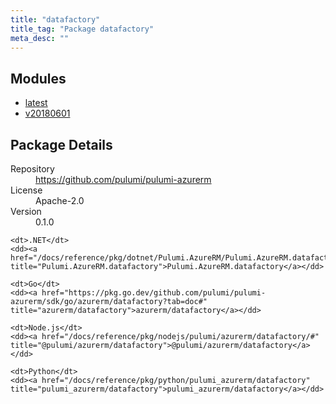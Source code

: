 ```yaml
---
title: "datafactory"
title_tag: "Package datafactory"
meta_desc: ""
---
```


<!-- WARNING: this file was generated by Pulumi Docs Generator. -->
<!-- Do not edit by hand unless you're certain you know what you are doing! -->



<h2 id="modules">Modules</h2>
<ul class="api">
    <li><a href="latest/" title="latest"><span class="symbol module"></span>latest</a></li>
    <li><a href="v20180601/" title="v20180601"><span class="symbol module"></span>v20180601</a></li>
</ul>

<h2 id="package-details">Package Details</h2>
<dl class="package-details">
	<dt>Repository</dt>
	<dd><a href="https://github.com/pulumi/pulumi-azurerm">https://github.com/pulumi/pulumi-azurerm</a></dd>
	<dt>License</dt>
	<dd>Apache-2.0</dd>
	<dt>Version</dt>
	<dd>0.1.0</dd>
</dl>



<dl class="tabular">

    <dt>.NET</dt>
    <dd><a href="/docs/reference/pkg/dotnet/Pulumi.AzureRM/Pulumi.AzureRM.datafactory.html" title="Pulumi.AzureRM.datafactory">Pulumi.AzureRM.datafactory</a></dd>

    <dt>Go</dt>
    <dd><a href="https://pkg.go.dev/github.com/pulumi/pulumi-azurerm/sdk/go/azurerm/datafactory?tab=doc#" title="azurerm/datafactory">azurerm/datafactory</a></dd>

    <dt>Node.js</dt>
    <dd><a href="/docs/reference/pkg/nodejs/pulumi/azurerm/datafactory/#" title="@pulumi/azurerm/datafactory">@pulumi/azurerm/datafactory</a></dd>

    <dt>Python</dt>
    <dd><a href="/docs/reference/pkg/python/pulumi_azurerm/datafactory" title="pulumi_azurerm/datafactory">pulumi_azurerm/datafactory</a></dd>

</dl>

